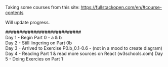Taking some courses from this site:  https://fullstackopen.com/en/#course-contents  

Will update progress.  

###########################  
Day 1 - Begin Part 0 - a & b  
Day 2 - Still lingering on Part 0b  
Day 3 - Arrived to Exercise P0.b_0.1-0.6 - (not in a mood to create diagram) 
Day 4 - Reading Part 1 & read more sources on React (w3schools.com)
Day 5 - Doing Exercies on Part 1

